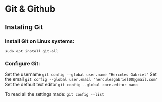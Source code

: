 # Git & Github

## Instaling Git

### Install Git on Linux systems:
```sudo apt install git-all```

### Configure Git:
Set the username
```git config --global user.name "Hercules Gabriel"```
Set the email
```git config --global user.email "herculesgabriel00@gmail.com"```
Set the default text editor
```git config --global core.editor nano```

To read all the settings made:
```git config --list```

